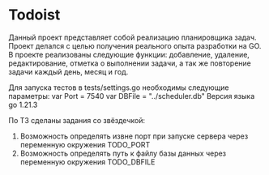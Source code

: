 # Todoist

Данный проект представляет собой реализацию планировщика задач. Проект делался с целью получения реального опыта разработки на GO. В проекте реализованы следующие функции: добавление, удаление, редактирование, отметка о выполнении задачи, а так же повторение задачи каждый день, месяц и год.


Для запуска тестов в tests/settings.go необходимы следующие параметры:
var Port = 7540
var DBFile = "../scheduler.db"
Версия языка go 1.21.3

По ТЗ сделаны задания со звёздечкой:
1. Возможность определять извне порт при запуске сервера через переменную окружения TODO_PORT
2. Возможность определять путь к файлу базы данных через переменную окружения TODO_DBFILE

